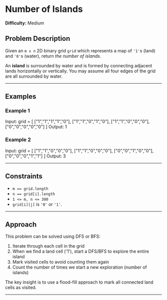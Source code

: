 # Number of Islands

**Difficulty:** Medium

## Problem Description

Given an `m x n` 2D binary grid `grid` which represents a map of `'1'`s (land) and `'0'`s (water), return *the number of islands*.

An **island** is surrounded by water and is formed by connecting adjacent lands horizontally or vertically. You may assume all four edges of the grid are all surrounded by water.

---

## Examples

### Example 1
Input: grid = [
  ["1","1","1","1","0"],
  ["1","1","0","1","0"],
  ["1","1","0","0","0"],
  ["0","0","0","0","0"]
]
Output: 1

### Example 2
Input: grid = [
  ["1","1","0","0","0"],
  ["1","1","0","0","0"],
  ["0","0","1","0","0"],
  ["0","0","0","1","1"]
]
Output: 3

---

## Constraints

- `m == grid.length`
- `n == grid[i].length`
- `1 <= m, n <= 300`
- `grid[i][j]` is `'0'` or `'1'`.

---

## Approach

This problem can be solved using DFS or BFS:
1. Iterate through each cell in the grid
2. When we find a land cell ('1'), start a DFS/BFS to explore the entire island
3. Mark visited cells to avoid counting them again
4. Count the number of times we start a new exploration (number of islands)

The key insight is to use a flood-fill approach to mark all connected land cells as visited.

---
